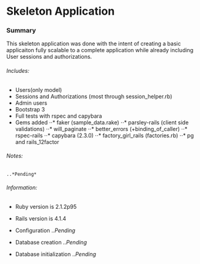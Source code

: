# Skeleton Application

### Summary
This skeleton application was done with the intent of creating a basic applicaiton fully scalable to a complete application while already including User sessions and authorizations.

###### Includes:
* Users(only model)
* Sessions and Authorizations (most through session_helper.rb)
* Admin users
* Bootstrap 3
* Full tests with rspec and capybara
* Gems added
⋅⋅* faker (sample_data.rake)
⋅⋅* parsley-rails (client side validations)
⋅⋅* will_paginate
⋅⋅* better_errors (+binding_of_caller)
⋅⋅* rspec-rails 
⋅⋅* capybara (2.3.0)
⋅⋅* factory_girl_rails (factories.rb)
⋅⋅* pg and rails_12factor

###### Notes:
    ..*Pending*


###### Information:

* Ruby version is 2.1.2p95

* Rails version is 4.1.4

* Configuration
    ..*Pending*

* Database creation
    ..*Pending*

* Database initialization
    ..*Pending*
